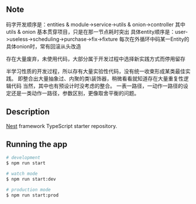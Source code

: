 ## Note

码字开发顺序是：entities & module->service->utils & onion->controller
其中utils & onion 基本贯穿项目，只是在那一节点耗时突出
具体entity顺序是：user->useless->scheduling->purchase->fix->fixture
每次在外循环中码某一Entity的具体onion时，常有回滚从头改造

存在大量废弃，未使用代码，大部分属于开发过程中选择新实践方式而停用留存

半学习性质的开发过程，所以存有大量实验性代码，没有统一收束形成某类最佳实践。
即整合出大量抽象过、内聚的类\装饰器，稍微看看就知道存在大量重复性逻辑代码
当然，其中也有预设计时没考虑的整合。
一表一路径，一动作一路径的设定还是一类动作一路径，参数区别，更像取舍平衡的问题。

## Description

[Nest](https://github.com/nestjs/nest) framework TypeScript starter repository.

## Running the app

```bash
# development
$ npm run start

# watch mode
$ npm run start:dev

# production mode
$ npm run start:prod
```
